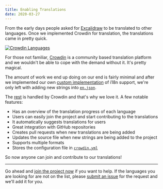 ```yaml
---
title: Enabling Translations
date: 2020-03-27
---
```


From the early days people asked for [Excalidraw](https://excalidraw.com) to be translated to other languages. Once we implemented Crowdin for translation, the translations came in pretty quick.

<!-- end -->

[![Crowdin Languages](crowdin.png)](https://crowdin.com/project/excalidraw)

For those not familiar, [Crowdin](https://crowdin.com) is a community based translation platform and we wouldn't be able to cope with the demand without it. It's pretty magical.

The amount of work we end up doing on our end is fairly minimal and after we implemented our own [custom implementation](https://github.com/excalidraw/excalidraw/pull/638/files) of i18n support, we're only left with adding new strings into [`en.json`](https://github.com/excalidraw/excalidraw/blob/master/src/locales/en.json).

The [rest](https://github.com/excalidraw/excalidraw/tree/master/src/locales) is handled by Crowdin and that's why we love it. A few notable features:

- Has an overview of the translation progress of each language
- Users can easily join the project and start contributing to the translations
- It automatically suggests translations for users
- Great integration with GitHub repositories
- Creates pull requests when new translations are being added
- Updates the source file when new strings are being added to the project
- Supports multiple formats
- Stores the configuration file in [`crowdin.yml`](https://github.com/excalidraw/excalidraw/blob/master/crowdin.yml)

So now anyone can join and contribute to our translations!

---

Go ahead and [join the project now](https://crowdin.com/project/excalidraw) if you want to help. If the languages you are looking for are not on the list, please [submit an issue](https://github.com/excalidraw/excalidraw/issues/new) for the request and we'll add it for you.
